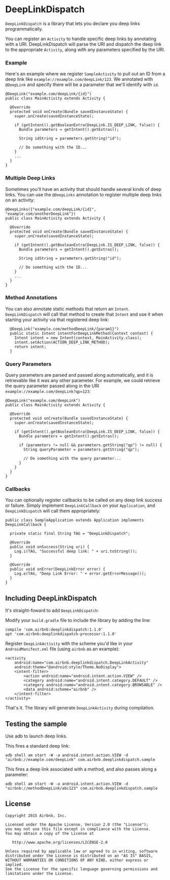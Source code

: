 # DeepLinkDispatch

`DeepLinkDispatch` is a library that lets you declare you deep links programmatically. 

You can register an `Activity` to handle specific deep links by annotating with a URI. DeepLinkDispatch will parse the URI and dispatch the deep link to the appropriate `Activity`, along with any parameters specified by the URI.

### Example

Here's an example where we register `SampleActivity` to pull out an ID from a deep link like `example://example.com/deepLink/123`. We annotated with `@DeepLink` and specify there will be a parameter that we'll identify with `id`.

```
@DeepLink("example.com/deepLink/{id}")
public class MainActivity extends Activity {

  @Override
  protected void onCreate(Bundle savedInstanceState) {
    super.onCreate(savedInstanceState);
  
    if (getIntent().getBooleanExtra(DeepLink.IS_DEEP_LINK, false)) {
      Bundle parameters = getIntent().getExtras();
    
      String idString = parameters.getString("id");
    
      // Do something with the ID...
    }
    ...
  }
}
```

### Multiple Deep Links

Sometimes you'll have an activity that should handle several kinds of deep links. You can use the `@DeepLinks` annotation to register multiple deep links on an activity:

```
@DeepLinks({"example.com/deepLink/{id}", "example.com/anotherDeepLink"})
public class MainActivity extends Activity {

  @Override
  protected void onCreate(Bundle savedInstanceState) {
    super.onCreate(savedInstanceState);
  
    if (getIntent().getBooleanExtra(DeepLink.IS_DEEP_LINK, false)) {
      Bundle parameters = getIntent().getExtras();
    
      String idString = parameters.getString("id");
    
      // Do something with the ID...
    }
    ...
  }
}
```

### Method Annotations

You can also annotate static methods that return an `Intent`. `DeepLinkDispatch` will call that method to create that `Intent` and use it when starting your activity via that registered deep link:

```
  @DeepLink("example.com/methodDeepLink/{param1}")
  public static Intent intentForDeepLinkMethod(Context context) {
    Intent intent = new Intent(context, MainActivity.class);
    intent.setAction(ACTION_DEEP_LINK_METHOD);
    return intent;
  }
```

### Query Parameters

Query parameters are parsed and passed along automatically, and it is retrievable like it was any other parameter. For example, we could retrieve the query parameter passed along in the URI `example://example.com/deepLink?qp=123`:

```
@DeepLink("example.com/deepLink")
public class MainActivity extends Activity {

  @Override
  protected void onCreate(Bundle savedInstanceState) {
    super.onCreate(savedInstanceState);
  
    if (getIntent().getBooleanExtra(DeepLink.IS_DEEP_LINK, false)) {
      Bundle parameters = getIntent().getExtras();
    
      if (parameters != null && parameters.getString("qp") != null) {
        String queryParameter = parameters.getString("qp");
        
        // Do something with the query parameter...
      }
    }
  }
}
```

### Callbacks

You can optionally register callbacks to be called on any deep link success or failure. Simply implement `DeepLinkCallback` on your `Application`, and `DeepLinkDispatch` will call them appropriately:

```
public class SampleApplication extends Application implements DeepLinkCallback {

  private static final String TAG = "DeepLinkDispatch";

  @Override
  public void onSuccess(String uri) {
    Log.i(TAG, "Successful deep link: " + uri.toString());
  }

  @Override
  public void onError(DeepLinkError error) {
    Log.e(TAG, "Deep Link Error: " + error.getErrorMessage());
  }
}
```

## Including DeepLinkDispatch

It's straight-foward to add `DeepLinkDispatch`:

Modify your `build.gradle` file to include the library by adding the line:

```
compile 'com.airbnb:deeplinkdispatch:1.1.0'
apt 'com.airbnb:deeplinkdispatch-processor:1.1.0'
```

Register `DeepLinkActivity` with the scheme you'd like in your `AndroidManifest.xml` file (using `airbnb` as an example):

```
<activity
    android:name="com.airbnb.deeplinkdispatch.DeepLinkActivity"
    android:theme="@android:style/Theme.NoDisplay">
    <intent-filter>
        <action android:name="android.intent.action.VIEW" />
        <category android:name="android.intent.category.DEFAULT" />
        <category android:name="android.intent.category.BROWSABLE" />
        <data android:scheme="airbnb" />
    </intent-filter>
</activity>
```

That's it. The library will generate `DeepLinkActivity` during compilation.

## Testing the sample

Use adb to launch deep links.

This fires a standard deep link:

`adb shell am start -W -a android.intent.action.VIEW -d "airbnb://example.com/deepLink" com.airbnb.deeplinkdispatch.sample`

This fires a deep link associated with a method, and also passes along a parameter:

`adb shell am start -W -a android.intent.action.VIEW -d "airbnb://methodDeepLink/abc123" com.airbnb.deeplinkdispatch.sample`

## License

```
Copyright 2015 Airbnb, Inc.

Licensed under the Apache License, Version 2.0 (the "License");
you may not use this file except in compliance with the License.
You may obtain a copy of the License at

   http://www.apache.org/licenses/LICENSE-2.0

Unless required by applicable law or agreed to in writing, software
distributed under the License is distributed on an "AS IS" BASIS,
WITHOUT WARRANTIES OR CONDITIONS OF ANY KIND, either express or implied.
See the License for the specific language governing permissions and
limitations under the License.
```
